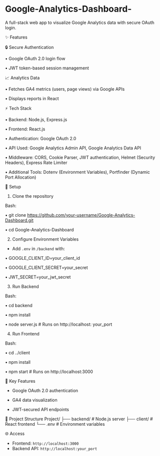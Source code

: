 # Google-Analytics-Dashboard-
A full-stack web app to visualize Google Analytics data with secure OAuth login.

✨ Features

🔒 Secure Authentication

•	Google OAuth 2.0 login flow

•	JWT token-based session management

📈 Analytics Data

•	Fetches GA4 metrics (users, page views) via Google APIs

•	Displays reports in React

⚡ Tech Stack

•	Backend: Node.js, Express.js

•	Frontend: React.js

•	Authentication: Google OAuth 2.0

•	API Used: Google Analytics Admin API, Google Analytics Data API

•	Middleware: CORS, Cookie Parser, JWT authentication, Helmet (Security Headers), Express Rate Limiter

•	Additional Tools: Dotenv (Environment Variables), Portfinder (Dynamic Port Allocation)

🚀 Setup

1. Clone the repository
   
Bash:
   
•	git clone https://github.com/your-username/Google-Analytics-Dashboard.git

•	cd Google-Analytics-Dashboard
   
2. Configure Environment Variables
   
- Add `.env` in `/backend` with:
     
•	GOOGLE_CLIENT_ID=your_client_id

•	GOOGLE_CLIENT_SECRET=your_secret

•	JWT_SECRET=your_jwt_secret

3. Run Backend
   
Bash:

•	cd backend

•	npm install

•	node server.js  # Runs on http://localhost: your_port

4.  Run Frontend
   
Bash:

•	cd ../client

•	npm install

•	npm start  # Runs on http://localhost:3000

🔧 Key Features

- Google OAuth 2.0 authentication
  
- GA4 data visualization
  
- JWT-secured API endpoints

📂 Project Structure
Project/
├── backend/      # Node.js server
├── client/       # React frontend
└── .env          # Environment variables

 🌐 Access
- Frontend: `http://localhost:3000`
- Backend API: `http://localhost:your_port`




